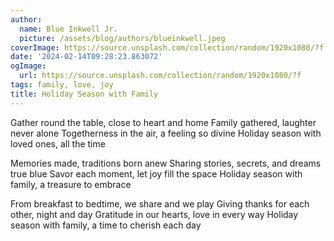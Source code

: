 ```yaml
---
author:
  name: Blue Inkwell Jr.
  picture: /assets/blog/authors/blueinkwell.jpeg
coverImage: https://source.unsplash.com/collection/random/1920x1080/?f
date: '2024-02-14T09:28:23.863072'
ogImage:
  url: https://source.unsplash.com/collection/random/1920x1080/?f
tags: family, love, joy
title: Holiday Season with Family
---
```


Gather round the table, close to heart and home
Family gathered, laughter never alone
Togetherness in the air, a feeling so divine
Holiday season with loved ones, all the time

Memories made, traditions born anew
Sharing stories, secrets, and dreams true blue
Savor each moment, let joy fill the space
Holiday season with family, a treasure to embrace

From breakfast to bedtime, we share and we play
Giving thanks for each other, night and day
Gratitude in our hearts, love in every way
Holiday season with family, a time to cherish each day